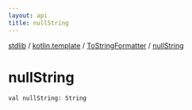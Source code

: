 ```yaml
---
layout: api
title: nullString
---
```

[stdlib](../../index.md) / [kotlin.template](../index.md) / [ToStringFormatter](index.md) / [nullString](nullString.md)

# nullString

```
val nullString: String
```
